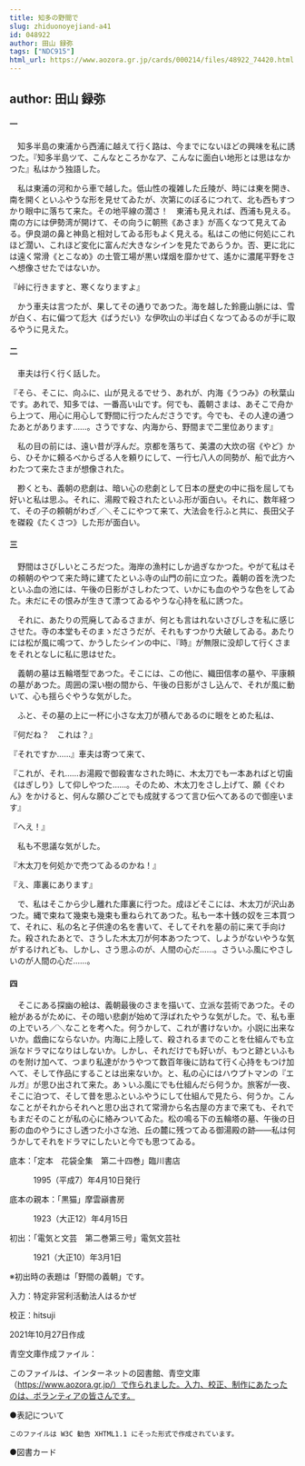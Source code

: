 ```yaml
---
title: 知多の野間で
slug: zhiduonoyejiand-a41
id: 048922
author: 田山 録弥
tags: ["NDC915"]
html_url: https://www.aozora.gr.jp/cards/000214/files/48922_74420.html
---
```


## author: 田山 録弥

#### 一




　知多半島の東浦から西浦に越えて行く路は、今までにないほどの興味を私に誘つた。『知多半島ツて、こんなところかなア、こんなに面白い地形とは思はなかつた』私はかう独語した。

　私は東浦の河和から車で越した。低山性の複雑した丘陵が、時には東を開き、南を開くといふやうな形を見せてゐたが、次第にのぼるにつれて、北も西もすつかり眼中に落ちて来た。その地平線の濶さ！　東浦も見えれば、西浦も見える。南の方には伊勢湾が開けて、その向うに朝熊《あさま》が高くなつて見えてゐる。伊良湖の鼻と神島と相対してゐる形もよく見える。私はこの他に何処にこれほど濶い、これほど変化に富んだ大きなシインを見たであらうか。否、更に北には遠く常滑《とこなめ》の土管工場が黒い煤烟を靡かせて、遙かに濃尾平野をさへ想像させたではないか。

『峠に行きますと、寒くなりますよ』

　かう車夫は言つたが、果してその通りであつた。海を越した鈴鹿山脈には、雪が白く、右に偏つて尨大《ばうだい》な伊吹山の半ば白くなつてゐるのが手に取るやうに見えた。



#### 二




　車夫は行く行く話した。

『そら、そこに、向ふに、山が見えるでせう、あれが、内海《うつみ》の秋葉山です。あれで、知多では、一番高い山です。何でも、義朝さまは、あそこで舟から上つて、用心に用心して野間に行つたんださうです。今でも、その人達の通つたあとがあります……。さうですな、内海から、野間まで二里位あります』

　私の目の前には、遠い昔が浮んだ。京都を落ちて、美濃の大炊の宿《やど》から、ひそかに頼るべからざる人を頼りにして、一行七八人の同勢が、船で此方へわたつて来たさまが想像された。

　尠くとも、義朝の悲劇は、暗い心の悲劇として日本の歴史の中に指を屈しても好いと私は思ふ。それに、湯殿で殺されたといふ形が面白い。それに、数年経つて、その子の頼朝がわざ／＼そこにやつて来て、大法会を行ふと共に、長田父子を磔殺《たくさつ》した形が面白い。



#### 三




　野間はさびしいところだつた。海岸の漁村にしか過ぎなかつた。やがて私はその頼朝のやつて来た時に建てたといふ寺の山門の前に立つた。義朝の首を洗つたといふ血の池には、午後の日影がさしわたつて、いかにも血のやうな色をしてゐた。未だにその恨みが生きて漂つてゐるやうな心持を私に誘つた。

　それに、あたりの荒廃してゐるさまが、何とも言はれないさびしさを私に感じさせた。寺の本堂もそのまゝださうだが、それもすつかり大破してゐる。あたりには松が風に鳴つて、かうしたシインの中に、『時』が無限に没却して行くさまをそれとなしに私に思はせた。

　義朝の墓は五輪塔型であつた。そこには、この他に、織田信孝の墓や、平康頼の墓があつた。周囲の深い樹の間から、午後の日影がさし込んで、それが風に動いて、心も揺らぐやうな気がした。

　ふと、その墓の上に一杯に小さな太刀が積んであるのに眼をとめた私は、

『何だね？　これは？』

『それですか……』車夫は寄つて来て、

『これが、それ……お湯殿で御殺害なされた時に、木太刀でも一本あればと切歯《はぎしり》して仰しやつた……。そのため、木太刀をさし上げて、願《ぐわん》をかけると、何んな願ひごとでも成就するつて言ひ伝へてあるので御座います』

『へえ！』

　私も不思議な気がした。

『木太刀を何処かで売つてゐるのかね！』

『え、庫裏にあります』

　で、私はそこから少し離れた庫裏に行つた。成ほどそこには、木太刀が沢山あつた。縄で束ねて幾束も幾束も重ねられてあつた。私も一本十銭の奴を三本買つて、それに、私の名と子供達の名を書いて、そしてそれを墓の前に来て手向けた。殺されたあとで、さうした木太刀が何本あつたつて、しようがないやうな気がするけれども、しかし、さう思ふのが、人間の心だ……。さういふ風にやさしいのが人間の心だ……。



#### 四




　そこにある探幽の絵は、義朝最後のさまを描いて、立派な芸術であつた。その絵があるがために、その暗い悲劇が始めて浮ばれたやうな気がした。で、私も車の上でいろ／＼なことを考へた。何うかして、これが書けないか。小説に出来ないか。戯曲にならないか。内海に上陸して、殺されるまでのことを仕組んでも立派なドラマになりはしないか。しかし、それだけでも好いが、もつと跡といふものを附け加へて、つまり私達がかうやつて数百年後に訪ねて行く心持をもつけ加へて、そして作品にすることは出来ないか。と、私の心にはハウプトマンの『エルガ』が思ひ出されて来た。あゝいふ風にでも仕組んだら何うか。旅客が一夜、そこに泊つて、そして昔を思ふといふやうにして仕組んで見たら、何うか。こんなことがそれからそれへと思ひ出されて常滑から名古屋の方まで来ても、それでもまだそのことが私の心に絡みついてゐた。松の鳴る下の五輪塔の墓、午後の日影の血のやうにさし透つた小さな池、丘の麓に残つてゐる御湯殿の跡――私は何うかしてそれをドラマにしたいと今でも思つてゐる。













底本：「定本　花袋全集　第二十四巻」臨川書店

　　　1995（平成7）年4月10日発行

底本の親本：「黒猫」摩雲巓書房

　　　1923（大正12）年4月15日

初出：「電気と文芸　第二巻第三号」電気文芸社

　　　1921（大正10）年3月1日

※初出時の表題は「野間の義朝」です。

入力：特定非営利活動法人はるかぜ

校正：hitsuji

2021年10月27日作成

青空文庫作成ファイル：

このファイルは、インターネットの図書館、青空文庫（https://www.aozora.gr.jp/）で作られました。入力、校正、制作にあたったのは、ボランティアの皆さんです。











●表記について


	このファイルは W3C 勧告 XHTML1.1 にそった形式で作成されています。







●図書カード